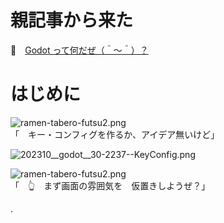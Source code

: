 # 親記事から来た

📖　[Godot って何だぜ（＾～＾）？](https://crieit.net/posts/Godot-65115761b6a17)  

# はじめに

![ramen-tabero-futsu2.png](https://crieit.now.sh/upload_images/d27ea8dcfad541918d9094b9aed83e7d61daf8532bbbe.png)  
「　キー・コンフィグを作るか、アイデア無いけど」  

![202310__godot__30-2237--KeyConfig.png](https://crieit.now.sh/upload_images/d517593dcee2b1f68e893d8a65af0b6b653fb1d72260e.png)  

![ramen-tabero-futsu2.png](https://crieit.now.sh/upload_images/d27ea8dcfad541918d9094b9aed83e7d61daf8532bbbe.png)  
「　👆　まず画面の雰囲気を　仮置きしようぜ？」  

.
